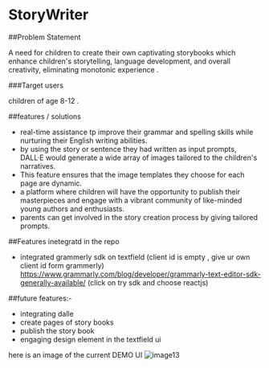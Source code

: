 # StoryWriter

##Problem Statement  

A need for children to create their own captivating storybooks which enhance children's storytelling, language development, and overall creativity, eliminating monotonic experience .
 
 ###Target users
 
 children of age 8-12 .
 
 ##features / solutions
 
 - real-time assistance tp improve their grammar and spelling skills while nurturing their English writing abilities.
 -  by using the story or sentence they had written as input prompts, DALL·E would generate a wide array of images tailored to the children's narratives.
 - This feature ensures that the image templates they choose for each page are dynamic.
 - a platform where children will have the opportunity to publish their masterpieces and engage with a vibrant community of like-minded young authors and enthusiasts. 
 - parents can get involved in the story creation process by giving tailored prompts.
 
 ##Features inetegratd in the repo
 
 - integrated grammerly sdk on textfield (client id is empty , give ur own client id form grammerly)
  https://www.grammarly.com/blog/developer/grammarly-text-editor-sdk-generally-available/  (click on try sdk and choose reactjs)
  
  ##future features:-
  - integrating dalle
  - create pages of story books 
  - publish the story book 
  - engaging design element in the textfield ui 


here is an image of the current DEMO UI
![image13](https://github.com/shazna-sadique/StoryWriter/assets/55852938/57a936ae-1ae4-4876-b939-0f47d506d5cb)
